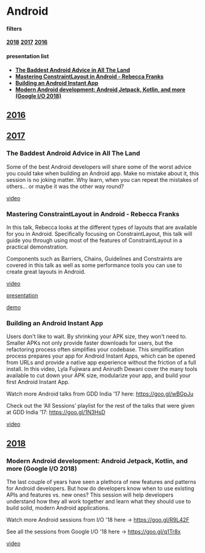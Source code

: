 # Android 

#### filters

**[2018](#2018)** **[2017](#2017)** **[2016](#2016)**

#### presentation list

*   **[The Baddest Android Advice in All The Land](#bad)**
*   **[Mastering ConstraintLayout in Android - Rebecca Franks](#rebecca)**
*   **[Building an Android Instant App](#lyla)**
*   **[Modern Android development: Android Jetpack, Kotlin, and more (Google I/O 2018)](#jetpack)**

## [2016](#2016)


## [2017](#2017)

### <a name="bad"></a> The Baddest Android Advice in All The Land 

Some of the best Android developers will share some of the worst advice you could take when building an Android app. Make no mistake about it, this session is no joking matter. Why learn, when you can repeat the mistakes of others... or maybe it was the other way round?

[video](https://skillsmatter.com/skillscasts/10766-the-baddest-android-advice-in-all-land#video)

### <a name="rebecca"></a> Mastering ConstraintLayout in Android - Rebecca Franks

In this talk, Rebecca looks at the different types of layouts that are available for you in Android. Specifically focusing on ConstraintLayout, this talk will guide you through using most of the features of ConstraintLayout in a practical demonstration. 

Components such as Barriers, Chains, Guidelines and Constraints are covered in this talk as well as some performance tools you can use to create great layouts in Android.

[video](https://www.youtube.com/watch?v=rzmB3UxxhaA)

[presentation](https://speakerdeck.com/riggaroo/mastering-android-layouts-workshop-slides)

[demo](https://github.com/riggaroo/ConstraintLayoutDemo)

### <a name="lyla"></a> Building an Android Instant App

Users don't like to wait. By shrinking your APK size, they won't need to. Smaller APKs not only provide faster downloads for users, but the refactoring process often simplifies your codebase. This simplification process prepares your app for Android Instant Apps, which can be opened from URLs and provide a native app experience without the friction of a full install. In this video, Lyla Fujiwara and Anirudh Dewani cover the many tools available to cut down your APK size, modularize your app, and build your first Android Instant App.

Watch more Android talks from GDD India '17 here: https://goo.gl/wBGpJu

Check out the ‘All Sessions’ playlist for the rest of the talks that were given at GDD India ’17: https://goo.gl/1N3HsD

[video](https://youtu.be/aqzHJa_QV-k)

## [2018](#2018)

### <a name="jetpack"></a> Modern Android development: Android Jetpack, Kotlin, and more (Google I/O 2018)

The last couple of years have seen a plethora of new features and patterns for Android developers. But how do developers know when to use existing APIs and features vs. new ones? This session will help developers understand how they all work together and learn what they should use to build solid, modern Android applications. 

Watch more Android sessions from I/O '18 here → https://goo.gl/R9L42F

See all the sessions from Google I/O '18 here → https://goo.gl/q1Tr8x

[video](https://www.youtube.com/watch?v=IrMw7MEgADk)
